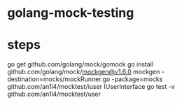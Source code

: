 # golang-mock-testing
# steps
go get github.com/golang/mock/gomock
go install github.com/golang/mock/mockgen@v1.6.0
mockgen -destination=mocks/mockRunner.go -package=mocks github.com/an1l4/mocktest/iuser IUserInterface
go test -v github.com/an1l4/mocktest/user

